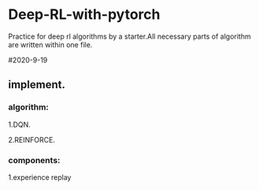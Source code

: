 # Deep-RL-with-pytorch
Practice for deep rl algorithms by a starter.All necessary parts of algorithm are written within one file.

#2020-9-19
## implement. 
### algorithm:

1.DQN.  

2.REINFORCE. 
### components:

1.experience replay

